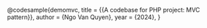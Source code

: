 @codesample{demomvc,
title     = {{A codebase for PHP project: MVC pattern}},
author    = {Ngo Van Quyen},
year      = {2024},
}
